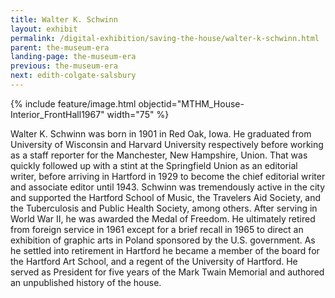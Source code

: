 ```yaml
---
title: Walter K. Schwinn
layout: exhibit
permalink: /digital-exhibition/saving-the-house/walter-k-schwinn.html
parent: the-museum-era
landing-page: the-museum-era
previous: the-museum-era
next: edith-colgate-salsbury
---
```


{% include feature/image.html objectid="MTHM_House-Interior_FrontHall1967" width="75" %}

Walter K. Schwinn was born in 1901 in Red Oak, Iowa. He graduated from University of Wisconsin and Harvard University respectively before working as a staff reporter for the Manchester, New Hampshire, Union. That was quickly followed up with a stint at the Springfield Union as an editorial writer, before arriving in Hartford in 1929 to become the chief editorial writer and associate editor until 1943. Schwinn was tremendously active in the city and supported the Hartford School of Music, the Travelers Aid Society, and the Tuberculosis and Public Health Society, among others. After serving in World War II, he was awarded the Medal of Freedom. He ultimately retired from foreign service in 1961 except for a brief recall in 1965 to direct an exhibition of graphic arts in Poland sponsored by the U.S. government. As he settled into retirement in Hartford he became a member of the board for the Hartford Art School, and a regent of the University of Hartford. He served as President for five years of the Mark Twain Memorial and authored an unpublished history of the house.
